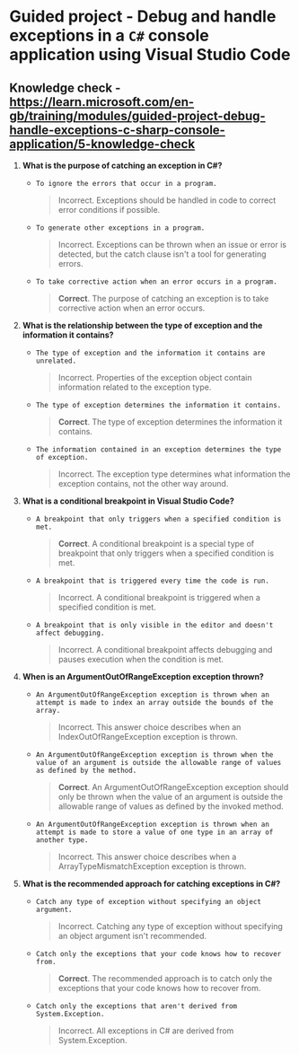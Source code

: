 # Guided project - Debug and handle exceptions in a `C#` console application using Visual Studio Code

## Knowledge check - <https://learn.microsoft.com/en-gb/training/modules/guided-project-debug-handle-exceptions-c-sharp-console-application/5-knowledge-check>

1. **What is the purpose of catching an exception in C#?**

   - `To ignore the errors that occur in a program.`
     > Incorrect. Exceptions should be handled in code to correct error conditions if possible.
   - `To generate other exceptions in a program.`
     > Incorrect. Exceptions can be thrown when an issue or error is detected, but the catch clause isn't a tool for generating errors.
   - `To take corrective action when an error occurs in a program.`
     > **Correct**. The purpose of catching an exception is to take corrective action when an error occurs.

2. **What is the relationship between the type of exception and the information it contains?**

   - `The type of exception and the information it contains are unrelated.`
     > Incorrect. Properties of the exception object contain information related to the exception type.
   - `The type of exception determines the information it contains.`
     > **Correct**. The type of exception determines the information it contains.
   - `The information contained in an exception determines the type of exception.`
     > Incorrect. The exception type determines what information the exception contains, not the other way around.

3. **What is a conditional breakpoint in Visual Studio Code?**

   - `A breakpoint that only triggers when a specified condition is met.`
     > **Correct**. A conditional breakpoint is a special type of breakpoint that only triggers when a specified condition is met.
   - `A breakpoint that is triggered every time the code is run.`
     > Incorrect. A conditional breakpoint is triggered when a specified condition is met.
   - `A breakpoint that is only visible in the editor and doesn't affect debugging.`
     > Incorrect. A conditional breakpoint affects debugging and pauses execution when the condition is met.

4. **When is an ArgumentOutOfRangeException exception thrown?**

   - `An ArgumentOutOfRangeException exception is thrown when an attempt is made to index an array outside the bounds of the array.`
     > Incorrect. This answer choice describes when an IndexOutOfRangeException exception is thrown.
   - `An ArgumentOutOfRangeException exception is thrown when the value of an argument is outside the allowable range of values as defined by the method.`
     > **Correct**. An ArgumentOutOfRangeException exception should only be thrown when the value of an argument is outside the allowable range of values as defined by the invoked method.
   - `An ArgumentOutOfRangeException exception is thrown when an attempt is made to store a value of one type in an array of another type.`
     > Incorrect. This answer choice describes when a ArrayTypeMismatchException exception is thrown.

5. **What is the recommended approach for catching exceptions in C#?**

   - `Catch any type of exception without specifying an object argument.`
     > Incorrect. Catching any type of exception without specifying an object argument isn't recommended.
   - `Catch only the exceptions that your code knows how to recover from.`
     > **Correct**. The recommended approach is to catch only the exceptions that your code knows how to recover from.
   - `Catch only the exceptions that aren't derived from System.Exception.`
     > Incorrect. All exceptions in C# are derived from System.Exception.
